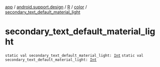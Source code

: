 [app](../../../index.md) / [android.support.design](../../index.md) / [R](../index.md) / [color](index.md) / [secondary_text_default_material_light](./secondary_text_default_material_light.md)

# secondary_text_default_material_light

`static val secondary_text_default_material_light: `[`Int`](https://kotlinlang.org/api/latest/jvm/stdlib/kotlin/-int/index.html)
`static val secondary_text_default_material_light: `[`Int`](https://kotlinlang.org/api/latest/jvm/stdlib/kotlin/-int/index.html)